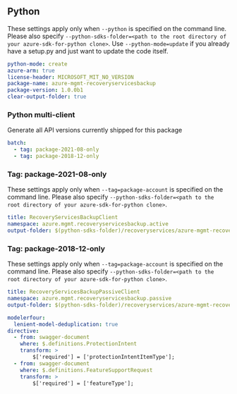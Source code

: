 ## Python

These settings apply only when `--python` is specified on the command line.
Please also specify `--python-sdks-folder=<path to the root directory of your azure-sdk-for-python clone>`.
Use `--python-mode=update` if you already have a setup.py and just want to update the code itself.

``` yaml $(track2)
python-mode: create
azure-arm: true
license-header: MICROSOFT_MIT_NO_VERSION
package-name: azure-mgmt-recoveryservicesbackup
package-version: 1.0.0b1
clear-output-folder: true
```

### Python multi-client

Generate all API versions currently shipped for this package

```yaml
batch:
  - tag: package-2021-08-only
  - tag: package-2018-12-only
```

### Tag: package-2021-08-only

These settings apply only when `--tag=package-account` is specified on the command line.
Please also specify `--python-sdks-folder=<path to the root directory of your azure-sdk-for-python clone>`.

``` yaml $(tag) == 'package-2021-08-only'
title: RecoveryServicesBackupClient
namespace: azure.mgmt.recoveryservicesbackup.active
output-folder: $(python-sdks-folder)/recoveryservices/azure-mgmt-recoveryservicesbackup/azure/mgmt/recoveryservicesbackup/active
```

### Tag: package-2018-12-only

These settings apply only when `--tag=package-account` is specified on the command line.
Please also specify `--python-sdks-folder=<path to the root directory of your azure-sdk-for-python clone>`.

``` yaml $(tag) == 'package-2018-12-only'
title: RecoveryServicesBackupPassiveClient
namespace: azure.mgmt.recoveryservicesbackup.passive
output-folder: $(python-sdks-folder)/recoveryservices/azure-mgmt-recoveryservicesbackup/azure/mgmt/recoveryservicesbackup/passive
```

``` yaml $(track2)
modelerfour:
  lenient-model-deduplication: true
directive:
  - from: swagger-document
    where: $.definitions.ProtectionIntent
    transform: >
        $['required'] = ['protectionIntentItemType'];
  - from: swagger-document
    where: $.definitions.FeatureSupportRequest
    transform: >
        $['required'] = ['featureType'];
```
